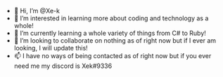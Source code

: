 - 👋 Hi, I’m @Xe-k
- 👀 I’m interested in learning more about coding and technology as a whole!
- 🌱 I’m currently learning a whole variety of things from C# to Ruby!
- 💞️ I’m looking to collaborate on nothing as of right now but if I ever am looking, I will update this!
- 📫 I have no ways of being contacted as of right now but if you ever need me my discord is Xek#9336

<!---
Xe-k/Xe-k is a ✨ special ✨ repository because its `README.md` (this file) appears on your GitHub profile.
You can click the Preview link to take a look at your changes.
--->
